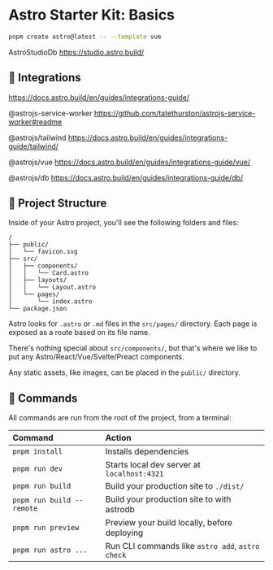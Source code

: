 # Astro Starter Kit: Basics

```sh
pnpm create astro@latest -- --template vue
```

AstroStudioDb
https://studio.astro.build/

## 👀 Integrations

https://docs.astro.build/en/guides/integrations-guide/

@astrojs-service-worker
https://github.com/tatethurston/astrojs-service-worker#readme

@astrojs/tailwind
https://docs.astro.build/en/guides/integrations-guide/tailwind/

@astrojs/vue
https://docs.astro.build/en/guides/integrations-guide/vue/

@astrojs/db
https://docs.astro.build/en/guides/integrations-guide/db/

## 🚀 Project Structure

Inside of your Astro project, you'll see the following folders and files:

```text
/
├── public/
│   └── favicon.svg
├── src/
│   ├── components/
│   │   └── Card.astro
│   ├── layouts/
│   │   └── Layout.astro
│   └── pages/
│       └── index.astro
└── package.json
```

Astro looks for `.astro` or `.md` files in the `src/pages/` directory. Each page is exposed as a route based on its file name.

There's nothing special about `src/components/`, but that's where we like to put any Astro/React/Vue/Svelte/Preact components.

Any static assets, like images, can be placed in the `public/` directory.

## 🧞 Commands

All commands are run from the root of the project, from a terminal:

| Command                   | Action                                           |
| :------------------------ | :----------------------------------------------- |
| `pnpm install`             | Installs dependencies                            |
| `pnpm run dev`             | Starts local dev server at `localhost:4321`      |
| `pnpm run build`           | Build your production site to `./dist/`          |
| `pnpm run build --remote`  | Build your production site to with astrodb				|
| `pnpm run preview`         | Preview your build locally, before deploying     |
| `pnpm run astro ...`       | Run CLI commands like `astro add`, `astro check` |